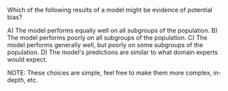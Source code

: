 Which of the following results of a model might be evidence of potential bias?

A) The model performs equally well on all subgroups of the population.
B) The model performs poorly on all subgroups of the population.
C) The model performs generally well, but poorly on some subgroups of the population.
D) The model's predictions are similar to what domain experts would expect.

NOTE: These choices are simple, feel free to make them more complex, in-depth, etc.